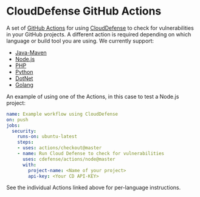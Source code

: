 # CloudDefense GitHub Actions

A set of [GitHub Actions](https://github.com/features/actions) for using [CloudDefense](https://clouddefense.ai) to check for
vulnerabilities in your GitHub projects. A different action is required depending on which language or build tool
you are using. We currently support:

* [Java-Maven](java)
* [Node.js](node)
* [PHP](php)
* [Python](python)
* [DotNet](dotnet)
* [Golang](golang)

An example of using one of the Actions, in this case to test a Node.js project:

```yaml
name: Example workflow using CloudDefense
on: push
jobs:
  security:
    runs-on: ubuntu-latest
    steps:
    - uses: actions/checkout@master
    - name: Run Cloud Defense to check for vulnerabilities
      uses: cdefense/actions/node@master
      with:
        project-name: <Name of your project>
        api-key: <Your CD API-KEY>
```

See the individual Actions linked above for per-language instructions.

